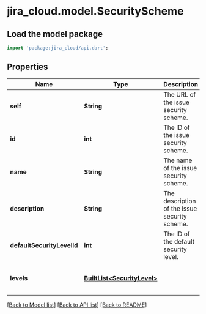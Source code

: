 # jira_cloud.model.SecurityScheme

## Load the model package
```dart
import 'package:jira_cloud/api.dart';
```

## Properties
Name | Type | Description | Notes
------------ | ------------- | ------------- | -------------
**self** | **String** | The URL of the issue security scheme. | [optional] [default to null]
**id** | **int** | The ID of the issue security scheme. | [optional] [default to null]
**name** | **String** | The name of the issue security scheme. | [optional] [default to null]
**description** | **String** | The description of the issue security scheme. | [optional] [default to null]
**defaultSecurityLevelId** | **int** | The ID of the default security level. | [optional] [default to null]
**levels** | [**BuiltList&lt;SecurityLevel&gt;**](SecurityLevel.md) |  | [optional] [default to const []]

[[Back to Model list]](../README.md#documentation-for-models) [[Back to API list]](../README.md#documentation-for-api-endpoints) [[Back to README]](../README.md)


